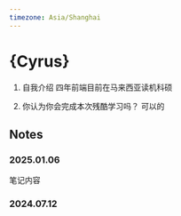 ```yaml
---
timezone: Asia/Shanghai
---
```



# {Cyrus}

1. 自我介绍
四年前端目前在马来西亚读机科硕

2. 你认为你会完成本次残酷学习吗？
可以的

## Notes

<!-- Content_START -->

### 2025.01.06

笔记内容

### 2024.07.12

<!-- Content_END -->
